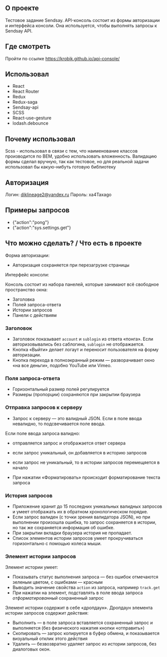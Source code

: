 ## О проекте
Тестовое задание Sendsay. API-консоль состоит из формы авторизации и интерфейса консоли. Она используется, чтобы выполнять запросы к Sendsay API.


## Где смотреть 
Пройти по ссылке https://krobik.github.io/api-console/


## Использовал
- React
- React Router
- Redux
- Redux-saga
- Sendsay-api
- SCSS
- React-use-gesture
- lodash.debounce


## Почему использовал
Scss - использовал в связи с тем, что наименование классов производится по BEM, удобно использовать вложенность.
Валидацию формы сделал вручную, так как тестовое, но для реальной задачи использовал бы какую-нибуть готовую библиотеку


## Авторизация
Логин: diklineage2@yandex.ru
Пароль: xa4Taxago

## Примеры запросов
- {"action":"pong"}
- {"action":"sys.settings.get"}


## Что можно сделать? / Что есть в проекте
Форма авторизации:
- Авторизация сохраняется при перезагрузке страницы

Интерфейс консоли:

Консоль состоит из набора панелей, которые занимают всё свободное пространство окна:
- Заголовка
- Полей запроса-ответа
- Истории запросов
- Панели с действиям

### Заголовок
- Заголовок показывает `account` и `sublogin` из ответа «понга». Если авторизовывались без саблогина, `sublogin` не отображается.
- Кнопка «Выйти» делает логаут и переносит пользователя на форму авторизации.
- Кнопка перехода в полноэкранный режим — разворачивает окно «на все деньги», подобно YouTube или Vimeo.

### Поля запроса-ответа
- Горизонтальный размер полей регулируется
- Размеры (пропорции) сохраняются при закрытии браузера


### Отправка запросов к серверу
- Запрос к серверу — это валидный JSON. Если в поле ввода невалидно, то подсвечивается поле ввода.

Если поле ввода запроса валидно:
- отправляется запрос и отображается ответ сервера
- если запрос уникальный, он добавляется в историю запросов
- если запрос не уникальный, то в истории запросов перемещяется в начало

- При нажатии «Форматировать» происходит форматирование текста запроса


### История запросов
- Приложение хранит до 15 последних уникальных валидных запросов и умеет отображать их в обратном хронологическом порядке.
- Если запрос валиден (с точки зрения валидатора JSON), но при выполнении произошла ошибка, то запрос сохраняется в истории, но так же сохраняется информация об ошибке.
- При закрытии вкладки браузера история не пропадает.
- Список элементов истории запросов умеет прокручиваться горизонтально с помощью колеса мыши.


### Элемент истории запросов
Элемент истории умеет:
- Показывать статус выполнения запроса — без ошибок отмечаются зеленым цветом, с ошибками — красным
- Выводить значение свойства `action` из запроса, например `track.get`
- При нажатии на элемент, подставлять в поле ввода запроса *отформатированный* сохраненный запрос

Элемент истории содержит в себе «дропдаун». Дропдаун элемента истории запросов содержит действия:
- Выполнить — в поле запроса вставляется сохраненный запрос и выполняется (без физического нажатия кнопки «отправить»)
- Скопировать — запрос копируется в буфер обмена, и показывается визуальный отклик этого действия
- Удалить — безвозвратно удаляет запрос из истории запросов, без диалоговых окон.